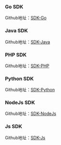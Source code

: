 ### Go SDK
Github地址：[SDK-Go](https://github.com/qiniu/pandora-go-sdk)

### Java SDK
Github地址：[SDK-Java](https://github.com/qiniu/pandora-java-sdk)

### PHP SDK
Github地址：[SDK-PHP](https://github.com/qiniu/pandora-php-sdk)

### Python SDK
Github地址：[SDK-Python](https://github.com/qiniu/pandora-python-sdk)

### NodeJs SDK
Github地址：[SDK-NodeJs](https://github.com/qiniu/pandora-nodejs-sdk)

### Js SDK

Github地址：[SDK-Js](https://github.com/qiniu/pandora-js-sdk)